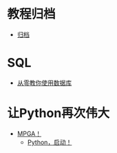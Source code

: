 # 教程归档

- [归档](archive.md)
# SQL

  - [从零教你使用数据库](tur_db.md)

# 让Python再次伟大

- [MPGA！](./python.md)
  - [Python，启动！](./python/startup.md)
